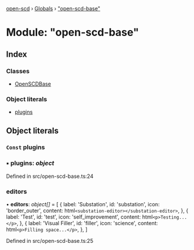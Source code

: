 [open-scd](../README.md) › [Globals](../globals.md) › ["open-scd-base"](_open_scd_base_.md)

# Module: "open-scd-base"

## Index

### Classes

* [OpenSCDBase](../classes/_open_scd_base_.openscdbase.md)

### Object literals

* [plugins](_open_scd_base_.md#const-plugins)

## Object literals

### `Const` plugins

### ▪ **plugins**: *object*

Defined in src/open-scd-base.ts:24

###  editors

• **editors**: *object[]* = [
    {
      label: 'Substation',
      id: 'substation',
      icon: 'border_outer',
      content: html`<substation-editor></substation-editor>`,
    },
    {
      label: 'Test',
      id: 'test',
      icon: 'self_improvement',
      content: html`<p>Testing...</p>`,
    },
    {
      label: 'Visual Filler',
      id: 'filler',
      icon: 'science',
      content: html`<p>Filling space...</p>`,
    },
  ]

Defined in src/open-scd-base.ts:25
